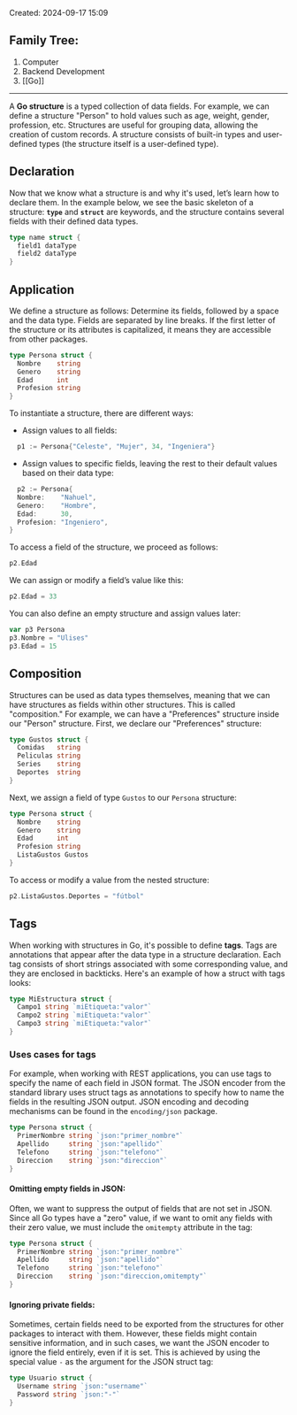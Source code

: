 Created: 2024-09-17 15:09
## Family Tree:
1. Computer
2. Backend Development
3. [[Go]]
-- -
A **Go structure** is a typed collection of data fields. For example, we can define a structure "Person" to hold values such as age, weight, gender, profession, etc. Structures are useful for grouping data, allowing the creation of custom records. A structure consists of built-in types and user-defined types (the structure itself is a user-defined type).
## Declaration
Now that we know what a structure is and why it's used, let’s learn how to declare them. In the example below, we see the basic skeleton of a structure:
**`type`** and **`struct`** are keywords, and the structure contains several fields with their defined data types.
```go
type name struct {
  field1 dataType
  field2 dataType
}
```
## Application
We define a structure as follows: Determine its fields, followed by a space and the data type. Fields are separated by line breaks. If the first letter of the structure or its attributes is capitalized, it means they are accessible from other packages.
```go
type Persona struct {
  Nombre    string
  Genero    string
  Edad      int
  Profesion string
}
```
To instantiate a structure, there are different ways:
- Assign values to all fields:
```go
  p1 := Persona{"Celeste", "Mujer", 34, "Ingeniera"}
```
- Assign values to specific fields, leaving the rest to their default values based on their data type:
```go
  p2 := Persona{
  Nombre:    "Nahuel",
  Genero:    "Hombre",
  Edad:      30,
  Profesion: "Ingeniero",
}
```
To access a field of the structure, we proceed as follows:
```go
p2.Edad
```
We can assign or modify a field’s value like this:
```go
p2.Edad = 33
```
You can also define an empty structure and assign values later:
```go
var p3 Persona
p3.Nombre = "Ulises"
p3.Edad = 15
```
## Composition
Structures can be used as data types themselves, meaning that we can have structures as fields within other structures. This is called "composition." For example, we can have a "Preferences" structure inside our "Person" structure. First, we declare our "Preferences" structure:
```go
type Gustos struct {
  Comidas   string
  Peliculas string
  Series    string
  Deportes  string
}
```
Next, we assign a field of type `Gustos` to our `Persona` structure:
```go
type Persona struct {
  Nombre    string
  Genero    string
  Edad      int
  Profesion string
  ListaGustos Gustos
}
```
To access or modify a value from the nested structure:
```go
p2.ListaGustos.Deportes = "fútbol"
```
## Tags
When working with structures in Go, it's possible to define **tags**. Tags are annotations that appear after the data type in a structure declaration. Each tag consists of short strings associated with some corresponding value, and they are enclosed in backticks. Here's an example of how a struct with tags looks:
```go
type MiEstructura struct {
  Campo1 string `miEtiqueta:"valor"`
  Campo2 string `miEtiqueta:"valor"`
  Campo3 string `miEtiqueta:"valor"`
}
```
### Uses cases for tags
For example, when working with REST applications, you can use tags to specify the name of each field in JSON format. The JSON encoder from the standard library uses struct tags as annotations to specify how to name the fields in the resulting JSON output. JSON encoding and decoding mechanisms can be found in the `encoding/json` package.
```go
type Persona struct {
  PrimerNombre string `json:"primer_nombre"`
  Apellido     string `json:"apellido"`
  Telefono     string `json:"telefono"`
  Direccion    string `json:"direccion"`
}
```
#### Omitting empty fields in JSON:
Often, we want to suppress the output of fields that are not set in JSON. Since all Go types have a "zero" value, if we want to omit any fields with their zero value, we must include the `omitempty` attribute in the tag:
```go
type Persona struct {
  PrimerNombre string `json:"primer_nombre"`
  Apellido     string `json:"apellido"`
  Telefono     string `json:"telefono"`
  Direccion    string `json:"direccion,omitempty"`
}
```
#### Ignoring private fields:
Sometimes, certain fields need to be exported from the structures for other packages to interact with them. However, these fields might contain sensitive information, and in such cases, we want the JSON encoder to ignore the field entirely, even if it is set. This is achieved by using the special value `-` as the argument for the JSON struct tag:
```go
type Usuario struct {
  Username string `json:"username"`
  Password string `json:"-"`
}
```